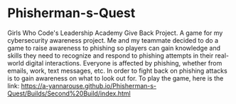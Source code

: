 # Phisherman-s-Quest
Girls Who Code's Leadership Academy Give Back Project.
A game for my cybersecurity awareness project. Me and my teammate decided to do a game to raise awareness to phishing so players can gain knowledge and skills they need to recognize and respond to phishing attempts in their real-world digital interactions. Everyone is affected by phishing, whether from emails, work, text messages, etc. In order to fight back on phishing attacks is to gain awareness on what to look out for. 
To play the game, here is the link: https://a-yannarouse.github.io/Phisherman-s-Quest/Builds/Second%20Build/index.html
